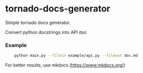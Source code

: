 # tornado-docs-generator
Simple tornado docs generator.

Convert python docstrings into API doc

### Example

```bash
    python main.py --filein example/api.py --fileout doc.md
```

For better results, use mkdocs (https://www.mkdocs.org/)

